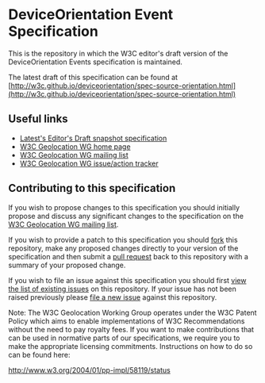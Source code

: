 # DeviceOrientation Event Specification

This is the repository in which the W3C editor's draft version of the DeviceOrientation Events specification is maintained.

The latest draft of this specification can be found at [http://w3c.github.io/deviceorientation/spec-source-orientation.html](http://w3c.github.io/deviceorientation/spec-source-orientation.html)

## Useful links

* [Latest's Editor's Draft snapshot specification](http://w3c.github.io/deviceorientation/spec-source-orientation.html)
* [W3C Geolocation WG home page](http://www.w3.org/2008/geolocation/)
* [W3C Geolocation WG mailing list](http://lists.w3.org/Archives/Public/public-geolocation/)
* [W3C Geolocation WG issue/action tracker](http://www.w3.org/2008/geolocation/track/)

## Contributing to this specification

If you wish to propose changes to this specification you should initially propose and discuss any significant changes to the specification on the [W3C Geolocation WG mailing list](http://lists.w3.org/Archives/Public/public-geolocation/).

If you wish to provide a patch to this specification you should [fork](https://github.com/w3c/deviceorientation/fork) this repository, make any proposed changes directly to your version of the specification and then submit a [pull request](https://github.com/w3c/deviceorientation/pulls) back to this repository with a summary of your proposed change.

If you wish to file an issue against this specification you should first [view the list of existing issues](https://github.com/w3c/deviceorientation/issues) on this repository. If your issue has not been raised previously please [file a new issue](https://github.com/w3c/deviceorientation/issues/new) against this repository.

Note: The W3C Geolocation Working Group operates under the W3C Patent Policy which aims to enable implementations of W3C Recommendations without the need to pay royalty fees. If you want to make contributions that can be used in normative parts of our specifications, we require you to make the appropriate licensing commitments. Instructions on how to do so can be found here:

http://www.w3.org/2004/01/pp-impl/58119/status
